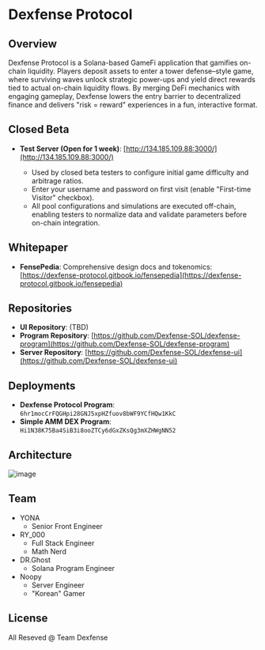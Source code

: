 # Dexfense Protocol

## Overview

Dexfense Protocol is a Solana-based GameFi application that gamifies on-chain liquidity. Players deposit assets to enter a tower defense–style game, where surviving waves unlock strategic power-ups and yield direct rewards tied to actual on-chain liquidity flows. By merging DeFi mechanics with engaging gameplay, Dexfense lowers the entry barrier to decentralized finance and delivers "risk = reward" experiences in a fun, interactive format.

## Closed Beta

* **Test Server (Open for 1 week)**: [http://134.185.109.88:3000/](http://134.185.109.88:3000/)

  * Used by closed beta testers to configure initial game difficulty and arbitrage ratios.
  * Enter your username and password on first visit (enable "First-time Visitor" checkbox).
  * All pool configurations and simulations are executed off-chain, enabling testers to normalize data and validate parameters before on-chain integration.

## Whitepaper

* **FensePedia**: Comprehensive design docs and tokenomics: [https://dexfense-protocol.gitbook.io/fensepedia](https://dexfense-protocol.gitbook.io/fensepedia)

## Repositories

* **UI Repository**: (TBD)
* **Program Repository**: [https://github.com/Dexfense-SOL/dexfense-program](https://github.com/Dexfense-SOL/dexfense-program)
* **Server Repository**: [https://github.com/Dexfense-SOL/dexfense-ui](https://github.com/Dexfense-SOL/dexfense-ui)

## Deployments

* **Dexfense Protocol Program**: `6hr1mocCrFQGHpi28GNJ5xpHZfuov8bWF9YCfHQw1KkC`
* **Simple AMM DEX Program**: `Hi1N38K75Ba4SiB3i8ooZTCy6dGxZKsQg3mXZHWgNN52`

## Architecture
![image](https://github.com/user-attachments/assets/0e561020-7517-4586-9f91-ca9227e09b75)

## Team

- YONA
  - Senior Front Engineer
- RY_000
  - Full Stack Engineer
  - Math Nerd
- DR.Ghost
  - Solana Program Engineer
- Noopy
  -  Server Engineer
  -  "Korean" Gamer



## License

All Reseved @ Team Dexfense
